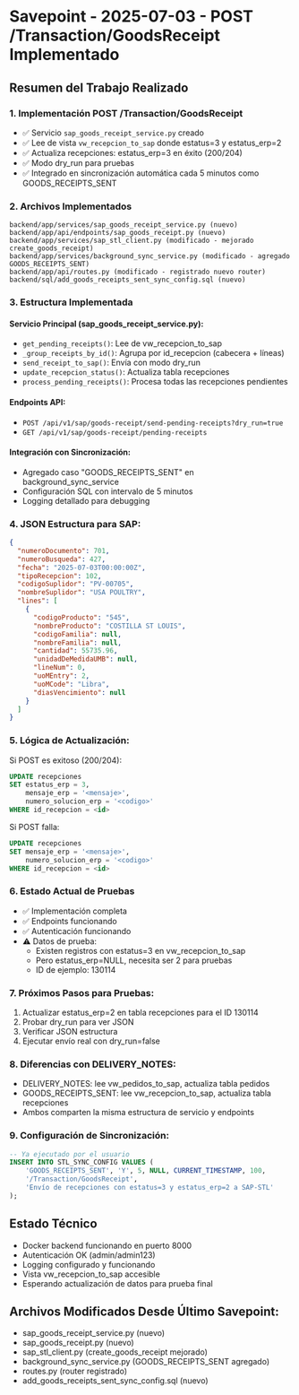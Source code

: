# Savepoint - 2025-07-03 - POST /Transaction/GoodsReceipt Implementado

## Resumen del Trabajo Realizado

### 1. Implementación POST /Transaction/GoodsReceipt
- ✅ Servicio `sap_goods_receipt_service.py` creado
- ✅ Lee de vista `vw_recepcion_to_sap` donde estatus=3 y estatus_erp=2
- ✅ Actualiza recepciones: estatus_erp=3 en éxito (200/204)
- ✅ Modo dry_run para pruebas
- ✅ Integrado en sincronización automática cada 5 minutos como GOODS_RECEIPTS_SENT

### 2. Archivos Implementados
```
backend/app/services/sap_goods_receipt_service.py (nuevo)
backend/app/api/endpoints/sap_goods_receipt.py (nuevo)
backend/app/services/sap_stl_client.py (modificado - mejorado create_goods_receipt)
backend/app/services/background_sync_service.py (modificado - agregado GOODS_RECEIPTS_SENT)
backend/app/api/routes.py (modificado - registrado nuevo router)
backend/sql/add_goods_receipts_sent_sync_config.sql (nuevo)
```

### 3. Estructura Implementada

#### Servicio Principal (sap_goods_receipt_service.py):
- `get_pending_receipts()`: Lee de vw_recepcion_to_sap
- `_group_receipts_by_id()`: Agrupa por id_recepcion (cabecera + líneas)
- `send_receipt_to_sap()`: Envía con modo dry_run
- `update_recepcion_status()`: Actualiza tabla recepciones
- `process_pending_receipts()`: Procesa todas las recepciones pendientes

#### Endpoints API:
- `POST /api/v1/sap/goods-receipt/send-pending-receipts?dry_run=true`
- `GET /api/v1/sap/goods-receipt/pending-receipts`

#### Integración con Sincronización:
- Agregado caso "GOODS_RECEIPTS_SENT" en background_sync_service
- Configuración SQL con intervalo de 5 minutos
- Logging detallado para debugging

### 4. JSON Estructura para SAP:
```json
{
  "numeroDocumento": 701,
  "numeroBusqueda": 427,
  "fecha": "2025-07-03T00:00:00Z",
  "tipoRecepcion": 102,
  "codigoSuplidor": "PV-00705",
  "nombreSuplidor": "USA POULTRY",
  "lines": [
    {
      "codigoProducto": "545",
      "nombreProducto": "COSTILLA ST LOUIS",
      "codigoFamilia": null,
      "nombreFamilia": null,
      "cantidad": 55735.96,
      "unidadDeMedidaUMB": null,
      "lineNum": 0,
      "uoMEntry": 2,
      "uoMCode": "Libra",
      "diasVencimiento": null
    }
  ]
}
```

### 5. Lógica de Actualización:
Si POST es exitoso (200/204):
```sql
UPDATE recepciones
SET estatus_erp = 3,
    mensaje_erp = '<mensaje>',
    numero_solucion_erp = '<codigo>'
WHERE id_recepcion = <id>
```

Si POST falla:
```sql
UPDATE recepciones  
SET mensaje_erp = '<mensaje>',
    numero_solucion_erp = '<codigo>'
WHERE id_recepcion = <id>
```

### 6. Estado Actual de Pruebas
- ✅ Implementación completa
- ✅ Endpoints funcionando
- ✅ Autenticación funcionando
- ⚠️ Datos de prueba: 
  - Existen registros con estatus=3 en vw_recepcion_to_sap
  - Pero estatus_erp=NULL, necesita ser 2 para pruebas
  - ID de ejemplo: 130114

### 7. Próximos Pasos para Pruebas:
1. Actualizar estatus_erp=2 en tabla recepciones para el ID 130114
2. Probar dry_run para ver JSON
3. Verificar JSON estructura
4. Ejecutar envío real con dry_run=false

### 8. Diferencias con DELIVERY_NOTES:
- DELIVERY_NOTES: lee vw_pedidos_to_sap, actualiza tabla pedidos
- GOODS_RECEIPTS_SENT: lee vw_recepcion_to_sap, actualiza tabla recepciones
- Ambos comparten la misma estructura de servicio y endpoints

### 9. Configuración de Sincronización:
```sql
-- Ya ejecutado por el usuario
INSERT INTO STL_SYNC_CONFIG VALUES (
    'GOODS_RECEIPTS_SENT', 'Y', 5, NULL, CURRENT_TIMESTAMP, 100,
    '/Transaction/GoodsReceipt',
    'Envío de recepciones con estatus=3 y estatus_erp=2 a SAP-STL'
);
```

## Estado Técnico
- Docker backend funcionando en puerto 8000
- Autenticación OK (admin/admin123)
- Logging configurado y funcionando
- Vista vw_recepcion_to_sap accesible
- Esperando actualización de datos para prueba final

## Archivos Modificados Desde Último Savepoint:
- sap_goods_receipt_service.py (nuevo)
- sap_goods_receipt.py (nuevo) 
- sap_stl_client.py (create_goods_receipt mejorado)
- background_sync_service.py (GOODS_RECEIPTS_SENT agregado)
- routes.py (router registrado)
- add_goods_receipts_sent_sync_config.sql (nuevo)